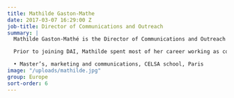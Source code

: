 ```yaml
---
title: Mathilde Gaston-Mathe
date: 2017-03-07 16:29:00 Z
job-title: Director of Communications and Outreach 
summary: |
  Mathilde Gaston-Mathé is the Director of Communications and Outreach for DAI’s EU Business Unit. Mathilde joined DAI in 2011 as a communications expert on the EU-funded ACP Microfinance programme. Since then, she has been combining corporate communication responsibilties with project assignments. She is one of three key experts on the EU Trade and Private Sector Development and Engagement (TPSD/E) Facility. 

  Prior to joining DAI, Mathilde spent most of her career working as communications specialist in nonprofit organisations active in financial inclusion and women's economic empowerment. 

  •	Master’s, marketing and communications, CELSA school, Paris
image: "/uploads/mathilde.jpg"
group: Europe
sort-order: 6
---
```

